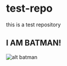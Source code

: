 # test-repo
this is a test repository

## I AM BATMAN!
![alt batman](https://www.google.co.jp/url?sa=i&rct=j&q=&esrc=s&source=images&cd=&cad=rja&uact=8&ved=0ahUKEwjMv4_dqI7QAhVTQLwKHTCDC-oQjRwIBw&url=http%3A%2F%2Fcartoonbros.com%2Fbatman%2F&psig=AFQjCNGe2AqMuHv52YpP5fw0SLJREKeZNA&ust=1478321989112900)
